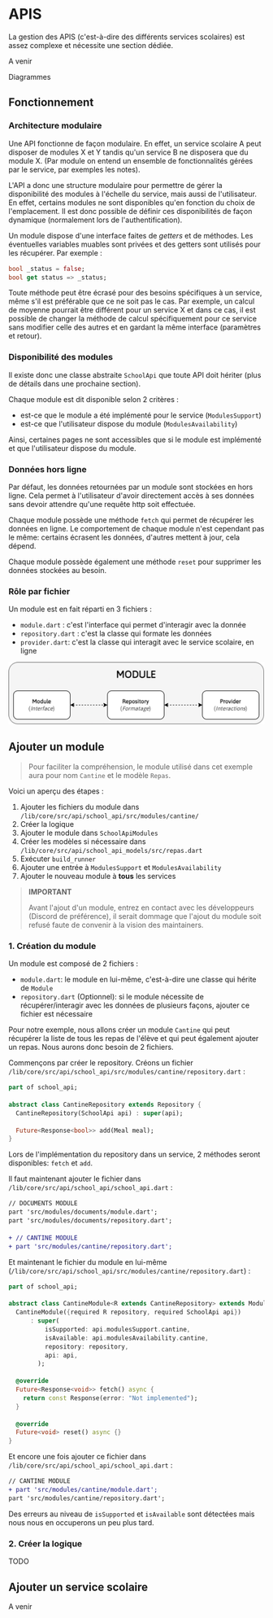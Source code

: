 # APIS

La gestion des APIS (c'est-à-dire des différents services scolaires) est assez complexe et nécessite une section dédiée.

A venir

Diagrammes

## Fonctionnement

### Architecture modulaire

Une API fonctionne de façon modulaire. En effet, un service scolaire A peut disposer de modules X et Y tandis qu'un service B ne disposera que du module X. (Par module on entend un ensemble de fonctionnalités gérées par le service, par exemples les notes).

L'API a donc une structure modulaire pour permettre de gérer la disponibilité des modules à l'échelle du service, mais aussi de l'utilisateur. En effet, certains modules ne sont disponibles qu'en fonction du choix de l'emplacement. Il est donc possible de définir ces disponibilités de façon dynamique (normalement lors de l'authentification).

Un module dispose d'une interface faites de _getters_ et de méthodes. Les éventuelles variables muables sont privées et des getters sont utilisés pour les récupérer. Par exemple :

```dart
bool _status = false;
bool get status => _status;
```

Toute méthode peut être écrasé pour des besoins spécifiques à un service, même s'il est préférable que ce ne soit pas le cas. Par exemple, un calcul de moyenne pourrait être différent pour un service X et dans ce cas, il est possible de changer la méthode de calcul spécifiquement pour ce service sans modifier celle des autres et en gardant la même interface (paramètres et retour).

### Disponibilité des modules

Il existe donc une classe abstraite `SchoolApi` que toute API doit hériter (plus de détails dans une prochaine section).

Chaque module est dit disponible selon 2 critères :

- est-ce que le module a été implémenté pour le service (`ModulesSupport`)
- est-ce que l'utilisateur dispose du module (`ModulesAvailability`)

Ainsi, certaines pages ne sont accessibles que si le module est implémenté et que l'utilisateur dispose du module.

### Données hors ligne

Par défaut, les données retournées par un module sont stockées en hors ligne. Cela permet à l'utilisateur d'avoir directement accès à ses données sans devoir attendre qu'une requête http soit effectuée.

Chaque module possède une méthode `fetch` qui permet de récupérer les données en ligne. Le comportement de chaque module n'est cependant pas le même: certains écrasent les données, d'autres mettent à jour, cela dépend.

Chaque module possède également une méthode `reset` pour supprimer les données stockées au besoin.

### Rôle par fichier

Un module est en fait réparti en 3 fichiers :

- `module.dart` : c'est l'interface qui permet d'interagir avec la donnée
- `repository.dart` : c'est la classe qui formate les données
- `provider.dart`: c'est la classe qui interagit avec le service scolaire, en ligne

![Diagram](./assets/images/module_files.png)

## Ajouter un module

> Pour faciliter la compréhension, le module utilisé dans cet exemple aura pour nom `Cantine` et le modèle `Repas`.

Voici un aperçu des étapes :

1. Ajouter les fichiers du module dans `/lib/core/src/api/school_api/src/modules/cantine/`
2. Créer la logique
3. Ajouter le module dans `SchoolApiModules`
4. Créer les modèles si nécessaire dans `/lib/core/src/api/school_api_models/src/repas.dart`
5. Exécuter `build_runner`
6. Ajouter une entrée à `ModulesSupport` et `ModulesAvailability`
7. Ajouter le nouveau module à **tous** les services

> **IMPORTANT**
>
> Avant l'ajout d'un module, entrez en contact avec les développeurs (Discord de préférence), il serait dommage que l'ajout du module soit refusé faute de convenir à la vision des maintainers.

### 1. Création du module

Un module est composé de 2 fichiers :

- `module.dart`: le module en lui-même, c'est-à-dire une classe qui hérite de `Module`
- `repository.dart` (Optionnel): si le module nécessite de récupérer/interagir avec les données de plusieurs façons, ajouter ce fichier est nécessaire

Pour notre exemple, nous allons créer un module `Cantine` qui peut récupérer la liste de tous les repas de l'élève et qui peut également ajouter un repas. Nous aurons donc besoin de 2 fichiers.

Commençons par créer le repository. Créons un fichier `/lib/core/src/api/school_api/src/modules/cantine/repository.dart` :

```dart
part of school_api;

abstract class CantineRepository extends Repository {
  CantineRepository(SchoolApi api) : super(api);

  Future<Response<bool>> add(Meal meal);
}
```

Lors de l'implémentation du repository dans un service, 2 méthodes seront disponibles: `fetch` et `add`.

Il faut maintenant ajouter le fichier dans `/lib/core/src/api/school_api/school_api.dart` :

```diff
// DOCUMENTS MODULE
part 'src/modules/documents/module.dart';
part 'src/modules/documents/repository.dart';

+ // CANTINE MODULE
+ part 'src/modules/cantine/repository.dart';
```

Et maintenant le fichier du module en lui-même (`/lib/core/src/api/school_api/src/modules/cantine/repository.dart`) :

```dart
part of school_api;

abstract class CantineModule<R extends CantineRepository> extends Module<R> {
  CantineModule({required R repository, required SchoolApi api})
      : super(
          isSupported: api.modulesSupport.cantine,
          isAvailable: api.modulesAvailability.cantine,
          repository: repository,
          api: api,
        );

  @override
  Future<Response<void>> fetch() async {
    return const Response(error: "Not implemented");
  }

  @override
  Future<void> reset() async {}
}
```

Et encore une fois ajouter ce fichier dans `/lib/core/src/api/school_api/school_api.dart` :

```diff
// CANTINE MODULE
+ part 'src/modules/cantine/module.dart';
part 'src/modules/cantine/repository.dart';
```

Des erreurs au niveau de `isSupported` et `isAvailable` sont détectées mais nous nous en occuperons un peu plus tard.

### 2. Créer la logique

TODO

## Ajouter un service scolaire

A venir

